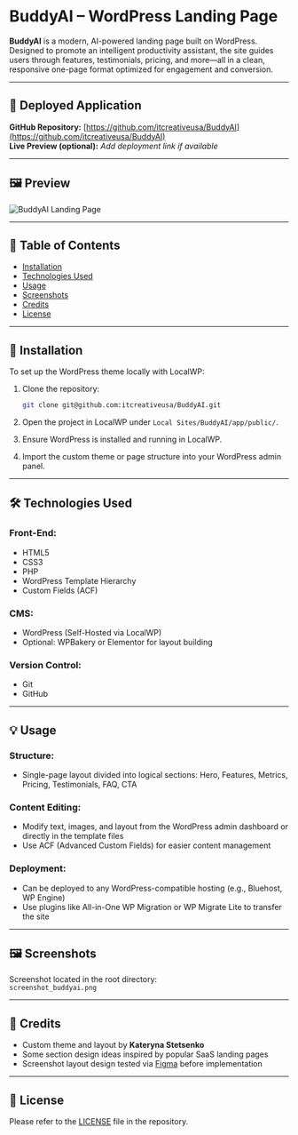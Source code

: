 # BuddyAI – WordPress Landing Page

**BuddyAI** is a modern, AI-powered landing page built on WordPress. Designed to promote an intelligent productivity assistant, the site guides users through features, testimonials, pricing, and more—all in a clean, responsive one-page format optimized for engagement and conversion.

---

## 🔗 Deployed Application  
**GitHub Repository:** [https://github.com/itcreativeusa/BuddyAI](https://github.com/itcreativeusa/BuddyAI)  
**Live Preview (optional):** *Add deployment link if available*

---

## 🖼️ Preview

![BuddyAI Landing Page](https://raw.githubusercontent.com/itcreativeusa/BuddyAI/main/screenshot_buddyai.png)

---

## 📂 Table of Contents

- [Installation](#installation)  
- [Technologies Used](#technologies-used)  
- [Usage](#usage)  
- [Screenshots](#screenshots)  
- [Credits](#credits)  
- [License](#license)  

---

## 🚀 Installation

To set up the WordPress theme locally with LocalWP:

1. Clone the repository:
   ```bash
   git clone git@github.com:itcreativeusa/BuddyAI.git
   ```

2. Open the project in LocalWP under `Local Sites/BuddyAI/app/public/`.

3. Ensure WordPress is installed and running in LocalWP.

4. Import the custom theme or page structure into your WordPress admin panel.

---

## 🛠️ Technologies Used

### Front-End:
- HTML5  
- CSS3  
- PHP  
- WordPress Template Hierarchy  
- Custom Fields (ACF)

### CMS:
- WordPress (Self-Hosted via LocalWP)  
- Optional: WPBakery or Elementor for layout building

### Version Control:
- Git  
- GitHub

---

## 💡 Usage

### Structure:
- Single-page layout divided into logical sections: Hero, Features, Metrics, Pricing, Testimonials, FAQ, CTA

### Content Editing:
- Modify text, images, and layout from the WordPress admin dashboard or directly in the template files
- Use ACF (Advanced Custom Fields) for easier content management

### Deployment:
- Can be deployed to any WordPress-compatible hosting (e.g., Bluehost, WP Engine)
- Use plugins like All-in-One WP Migration or WP Migrate Lite to transfer the site

---

## 🖼️ Screenshots

Screenshot located in the root directory:  
`screenshot_buddyai.png`

---

## 🙌 Credits

- Custom theme and layout by **Kateryna Stetsenko**  
- Some section design ideas inspired by popular SaaS landing pages  
- Screenshot layout design tested via [Figma](https://www.figma.com/) before implementation

---

## 📄 License

Please refer to the [LICENSE](./LICENSE) file in the repository.
